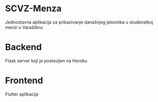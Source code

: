 # SCVZ-Menza
Jednostavna aplikacija za prikazivanje današnjeg jelovnika u studenstkoj menzi u Varaždinu

# Backend
Flask server koji je postavljen na Heroku

# Frontend
Flutter aplikacija
